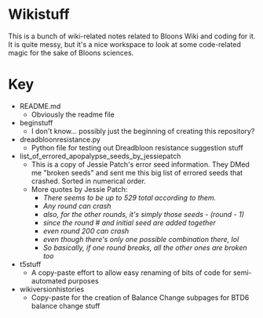 # Wikistuff
This is a bunch of wiki-related notes related to Bloons Wiki and coding for it. It is quite messy, but it's a nice workspace to look at some code-related magic for the sake of Bloons sciences.

# Key
* README.md
  * Obviously the readme file
* beginstuff
  * I don't know... possibly just the beginning of creating this repository?
* dreadbloonresistance.py
  * Python file for testing out Dreadbloon resistance suggestion stuff
* list_of_errored_apopalypse_seeds_by_jessiepatch
  * This is a copy of Jessie Patch's error seed information. They DMed me "broken seeds" and sent me this big list of errored seeds that crashed. Sorted in numerical order.
  * More quotes by Jessie Patch:
    * *There seems to be up to 529 total according to them.*
    * *Any round can crash*
    * *also, for the other rounds, it's simply those seeds - (round - 1)*
    * *since the round # and initial seed are added together*
    * *even round 200 can crash*
    * *even though there's only one possible combination there, lol*
    * *So basically, if one round breaks, all the other ones are broken too*
* t5stuff
  * A copy-paste effort to allow easy renaming of bits of code for semi-automated purposes
* wikiversionhistories
  * Copy-paste for the creation of Balance Change subpages for BTD6 balance change stuff
